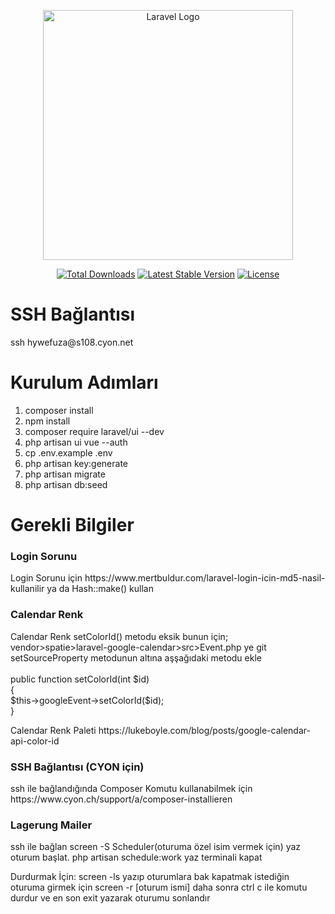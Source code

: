 <p align="center"><a href="https://laravel.com" target="_blank"><img src="https://raw.githubusercontent.com/laravel/art/master/logo-lockup/5%20SVG/2%20CMYK/1%20Full%20Color/laravel-logolockup-cmyk-red.svg" width="400" alt="Laravel Logo"></a></p>

<p align="center">
<a href="https://packagist.org/packages/laravel/framework"><img src="https://img.shields.io/packagist/dt/laravel/framework" alt="Total Downloads"></a>
<a href="https://packagist.org/packages/laravel/framework"><img src="https://img.shields.io/packagist/v/laravel/framework" alt="Latest Stable Version"></a>
<a href="https://packagist.org/packages/laravel/framework"><img src="https://img.shields.io/packagist/l/laravel/framework" alt="License"></a>
</p>


<h1>SSH Bağlantısı</h1>
ssh hywefuza@s108.cyon.net
<h1>Kurulum Adımları</h1>

<ol>
<li>composer install</li>
<li>npm install</li>
<li>composer require laravel/ui --dev</li>
<li>php artisan ui vue --auth</li>
<li>cp .env.example .env</li>
<li>php artisan key:generate</li>
<li>php artisan migrate</li>
<li>php artisan db:seed</li>
</ol>

<h1>Gerekli Bilgiler</h1>
<h3>Login Sorunu</h3>
<p>Login Sorunu için https://www.mertbuldur.com/laravel-login-icin-md5-nasil-kullanilir ya da Hash::make() kullan</p>

<h3>Calendar Renk</h3>
<p>Calendar Renk setColorId() metodu eksik bunun için;<br>
vendor>spatie>laravel-google-calendar>src>Event.php ye git <br>
setSourceProperty metodunun altına aşşağıdaki metodu ekle <br><br>
public function setColorId(int $id) <br>
    {<br>
        $this->googleEvent->setColorId($id); <br>
    }<br>
</p>
<p>Calendar Renk Paleti https://lukeboyle.com/blog/posts/google-calendar-api-color-id</p>

<h3>SSH Bağlantısı (CYON için)</h3>
<p>ssh ile bağlandığında Composer Komutu kullanabilmek için https://www.cyon.ch/support/a/composer-installieren</p>

<h3>Lagerung Mailer</h3>
<p>ssh ile bağlan screen -S Scheduler(oturuma özel isim vermek için) yaz oturum başlat. php artisan schedule:work yaz terminali kapat </p>
<p>Durdurmak İçin: screen -ls yazıp oturumlara bak kapatmak istediğin oturuma girmek için screen -r [oturum ismi] daha sonra ctrl c ile komutu durdur ve en son exit yazarak oturumu sonlandır</p>
